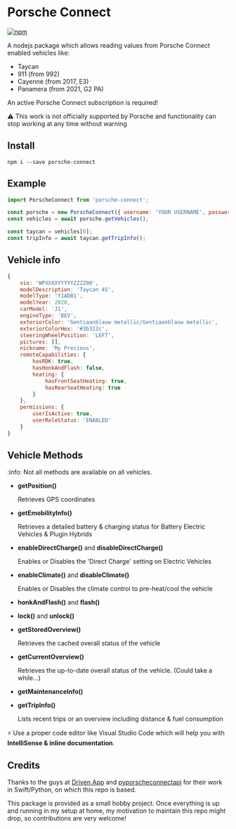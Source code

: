 # Porsche Connect

[![npm](https://badgen.net/npm/v/porsche-connect)](https://www.npmjs.com/package/porsche-connect)

A nodejs package which allows reading values from Porsche Connect enabled vehicles like:

- Taycan
- 911 (from 992)
- Cayenne (from 2017, E3)
- Panamera (from 2021, G2 PA)

An active Porsche Connect subscription is required!

:warning: This work is not officially supported by Porsche and functionality can stop working at any time without warning

## Install

`npm i --save porsche-connect`

## Example

```javascript
import PorscheConnect from 'porsche-connect';

const porsche = new PorscheConnect({ username: 'YOUR USERNAME', password: 'YOUR PASSWORD' });
const vehicles = await porsche.getVehicles();

const taycan = vehicles[0];
const tripInfo = await taycan.getTripInfo();
```

## Vehicle info
```javascript
{
    vin: 'WPXXXXYYYYYZZZZ00',
    modelDescription: 'Taycan 4S',
    modelType: 'Y1ADB1',
    modelYear: 2020,
    carModel: 'J1',
    engineType: 'BEV',
    exteriorColor: 'Gentiaanblauw metallic/Gentiaanblauw metallic',
    exteriorColorHex: '#3b322c',
    steeringWheelPosition: 'LEFT',
    pictures: [],
    nickname: 'My Precious',
    remoteCapabilities: {
        hasRDK: true,
        hasHonkAndFlash: false,
        heating: {
            hasFrontSeatHeating: true,
            hasRearSeatHeating: true
        }
    },
    permissions: { 
        userIsActive: true,
        userRoleStatus: 'ENABLED'
    }
}
```

## Vehicle Methods
:info: Not all methods are available on all vehicles.

* **getPosition()**

  Retrieves GPS coordinates
* **getEmobilityInfo()**

  Retrieves a detailed battery & charging status for Battery Electric Vehicles & Plugin Hybrids
* **enableDirectCharge()** and **disableDirectCharge()**

  Enables or Disables the 'Direct Charge' setting on Electric Vehicles
* **enableClimate()** and **disableClimate()**

  Enables or Disables the climate control to pre-heat/cool the vehicle
* **honkAndFlash()** and **flash()**
* **lock()** and **unlock()**
* **getStoredOverview()**

  Retrieves the cached overall status of the vehicle
* **getCurrentOverview()**

  Retrieves the up-to-date overall status of the vehicle. (Could take a while...)
* **getMaintenanceInfo()**
* **getTripInfo()**
  
  Lists recent trips or an overview including distance & fuel consumption


:zap: Use a proper code editor like Visual Studio Code which will help you with **IntelliSense & inline documentation**.

## Credits

Thanks to the guys at [Driven App](https://github.com/driven-app/porsche-connect) and [pyporscheconnectapi](https://github.com/CJNE/pyporscheconnectapi) for their work in Swift/Python, on which this repo is based.

This package is provided as a small hobby project. Once everything is up and running in my setup at home, my motivation to maintain this repo might drop, so contributions are very welcome!
